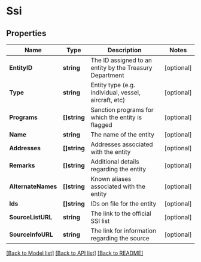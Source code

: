 # Ssi

## Properties

Name | Type | Description | Notes
------------ | ------------- | ------------- | -------------
**EntityID** | **string** | The ID assigned to an entity by the Treasury Department | [optional] 
**Type** | **string** | Entity type (e.g. individual, vessel, aircraft, etc) | [optional] 
**Programs** | **[]string** | Sanction programs for which the entity is flagged | [optional] 
**Name** | **string** | The name of the entity | [optional] 
**Addresses** | **[]string** | Addresses associated with the entity | [optional] 
**Remarks** | **[]string** | Additional details regarding the entity | [optional] 
**AlternateNames** | **[]string** | Known aliases associated with the entity | [optional] 
**Ids** | **[]string** | IDs on file for the entity | [optional] 
**SourceListURL** | **string** | The link to the official SSI list | [optional] 
**SourceInfoURL** | **string** | The link for information regarding the source | [optional] 

[[Back to Model list]](../README.md#documentation-for-models) [[Back to API list]](../README.md#documentation-for-api-endpoints) [[Back to README]](../README.md)


